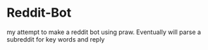 # Reddit-Bot
my attempt to make a reddit bot using praw. Eventually will parse a subreddit for key words and reply 
